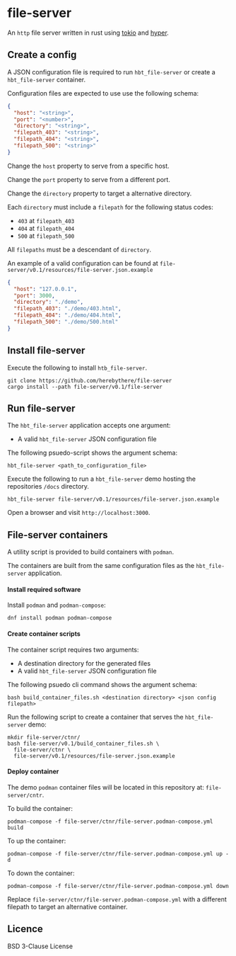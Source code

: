 # file-server

An `http` file server written in rust using [tokio](https://tokio.rs/) and [hyper](https://hyper.rs/).

## Create a config

A JSON configuration file is required to run `hbt_file-server` or create a `hbt_file-server` container.

Configuration files are expected to use use the following schema:

```json
{
  "host": "<string>",
  "port": "<number>",
  "directory": "<string>",
  "filepath_403": "<string>",
  "filepath_404": "<string>",
  "filepath_500": "<string>"
}
```

Change the `host` property to serve from a specific host.

Change the `port` property to serve from a different port.

Change the `directory` property to target a alternative directory.

Each `directory` must include a `filepath` for the following status codes:
- `403` at `filepath_403`
- `404` at `filepath_404`
- `500` at `filepath_500`

All `filepaths` must be a descendant of `directory`.

An example of a valid configuration can be found at `file-server/v0.1/resources/file-server.json.example`

```json
{
  "host": "127.0.0.1",
  "port": 3000,
  "directory": "./demo",
  "filepath_403": "./demo/403.html",
  "filepath_404": "./demo/404.html",
  "filepath_500": "./demo/500.html"
}
```

## Install file-server

Execute the following to install `htb_file-server`.

```
git clone https://github.com/herebythere/file-server
cargo install --path file-server/v0.1/file-server
```

## Run file-server

The `hbt_file-server` application accepts one argument:
- A valid `hbt_file-server` JSON configuration file

The following psuedo-script shows the argument schema:
```
hbt_file-server <path_to_configuration_file>
```

Execute the following to run a `hbt_file-server` demo hosting the repositories `/docs` directory.
```
hbt_file-server file-server/v0.1/resources/file-server.json.example
```

Open a browser and visit `http://localhost:3000`.

## File-server containers

A utility script is provided to build containers with `podman`.

The containers are built from the same configuration files as the `hbt_file-server` application.

#### Install required software

Install `podman` and `podman-compose`:

```
dnf install podman podman-compose
```

#### Create container scripts

The container script requires two arguments:
- A destination directory for the generated files
- A valid `hbt_file-server` JSON configuration file

The following psuedo cli command shows the argument schema:
```
bash build_container_files.sh <destination directory> <json config filepath>
```

Run the following script to create a container that serves the `hbt_file-server` demo:
```
mkdir file-server/ctnr/
bash file-server/v0.1/build_container_files.sh \
  file-server/ctnr \
  file-server/v0.1/resources/file-server.json.example
```

#### Deploy container

The demo `podman` container files will be located in this repository at:
`file-server/cntr`.

To build the container:
```
podman-compose -f file-server/ctnr/file-server.podman-compose.yml build
```

To up the container:
```
podman-compose -f file-server/ctnr/file-server.podman-compose.yml up -d
```

To down the container:
```
podman-compose -f file-server/ctnr/file-server.podman-compose.yml down
```

Replace `file-server/ctnr/file-server.podman-compose.yml` with 
a different filepath to target an alternative container. 

## Licence

BSD 3-Clause License

